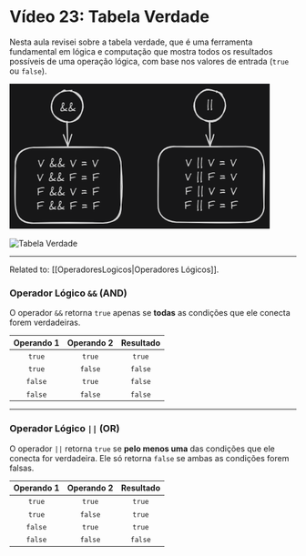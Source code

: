 # Vídeo 23: Tabela Verdade

Nesta aula revisei sobre a tabela verdade, que é uma ferramenta fundamental em lógica e computação que mostra todos os resultados possíveis de uma operação lógica, com base nos valores de entrada (`true` ou `false`).

![Tabela Verdade](../notes/assets/tabelaVerdade.png)

![Tabela Verdade](../assets/tabelaVerdade.png)

---
Related to: [[OperadoresLogicos|Operadores Lógicos]].
### Operador Lógico `&&` (AND)

O operador `&&` retorna `true` apenas se **todas** as condições que ele conecta forem verdadeiras.

| Operando 1 | Operando 2 | Resultado |
| :---: | :---: | :---: |
| `true` | `true` | `true` |
| `true` | `false` | `false` |
| `false` | `true` | `false` |
| `false` | `false` | `false` |

---

### Operador Lógico `||` (OR)

O operador `||` retorna `true` se **pelo menos uma** das condições que ele conecta for verdadeira. Ele só retorna `false` se ambas as condições forem falsas.

| Operando 1 | Operando 2 | Resultado |
| :---: | :---: | :---: |
| `true` | `true` | `true` |
| `true` | `false` | `true` |
| `false` | `true` | `true` |
| `false` | `false` | `false` |
